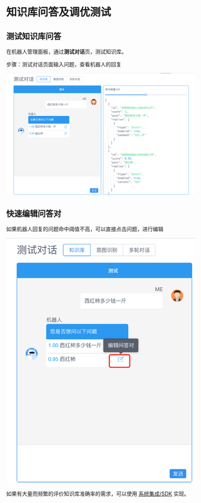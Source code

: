# 知识库问答及调优测试

## 测试知识库问答

在机器人管理面板，通过**测试对话**页，测试知识库。

步骤：测试对话页面输入问题，查看机器人的回复

![调试命中率](../../../../images/products/faq/image2020-7-16_17-57-42.png)

## 快速编辑问答对

如果机器人回复的问题命中阈值不高，可以直接点击问题，进行编辑

![快速编辑问答对](../../../../images/products/faq/image2020-7-16_18-0-59.png)

如果有大量而频繁的评价知识库准确率的需求，可以使用 [系统集成/SDK](https://docs.chatopera.com/products/chatbot-platform/references/sdk/chatbot/chat.html#检索知识库) 实现。

